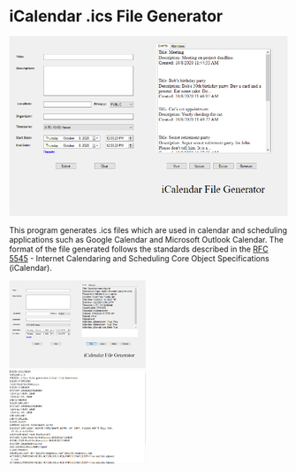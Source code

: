 # iCalendar .ics File Generator

![](iCalFileGenerator.PNG)

This program generates .ics files which are used in calendar and scheduling applications such as Google Calendar and 
Microsoft Outlook Calendar. The format of the file generated follows the standards described
in the [RFC 5545](https://tools.ietf.org/html/rfc5545) - Internet Calendaring and Scheduling Core Object Specifications (iCalendar).

<div float="left">
    <img src="eventView.PNG" width=49%>&nbsp;&nbsp;&nbsp;<img src="icsFile.PNG" width=49%>
</div>
